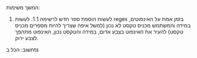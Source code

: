 המשך משימות:
1. לעשות הוספת ספר חדש לרשימה
1.1. לעשות regex בזמן אמת על האינפוטים, במידה והמשתמש מכניס טקסט לא נכון (למשל איפה שצריך להיות מספרים מכניס טקסט) להעיר את האינפוט בצבע אדום, במידה והטקסט נכון, האינפוט מתהפך לצבע ירוק.

חשוב: הכל בts